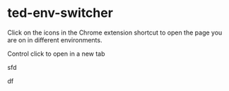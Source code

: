 # ted-env-switcher

Click on the icons in the Chrome extension shortcut to open the page you are on in different environments.

Control click to open in a new tab

sfd

df